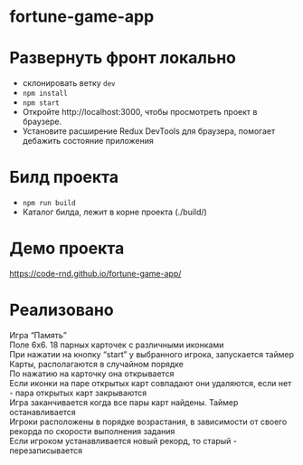 # fortune-game-app

# Развернуть фронт локально
<ul>
  <li>склонировать ветку <code>dev</code></li>
  <li><code>npm install</code></li>
  <li><code>npm start</code></li>
  <li>Откройте http://localhost:3000, чтобы просмотреть проект в браузере.</li>
  <li>Установите расширение Redux DevTools для браузера, помогает дебажить состояние приложения</li>
 </ul>
 
 # Билд проекта
 <ul>
  <li><code>npm run build</code></li>
  <li>Каталог билда, лежит в корне проекта (./build/)</li>
 </ul>

 # Демо проекта
 https://code-rnd.github.io/fortune-game-app/
 
 # Реализовано
 Игра “Память” <br>
 Поле 6х6. 18 парных карточек с различными иконками <br>
 При нажатии на кнопку “start” у выбранного игрока, запускается таймер <br>
 Карты, располагаются в случайном порядке <br>
 По нажатию на карточку она открывается <br>
 Если иконки на паре открытых карт совпадают они удаляются, если нет - пара открытых карт закрываются <br>
 Игра заканчивается когда все пары карт найдены. Таймер останавливается <br>
 Игроки расположены в порядке возрастания, в зависимости от своего рекорда по скорости выполнения задания <br>
 Если игроком устанавливается новый рекорд, то старый - перезаписывается <br>
